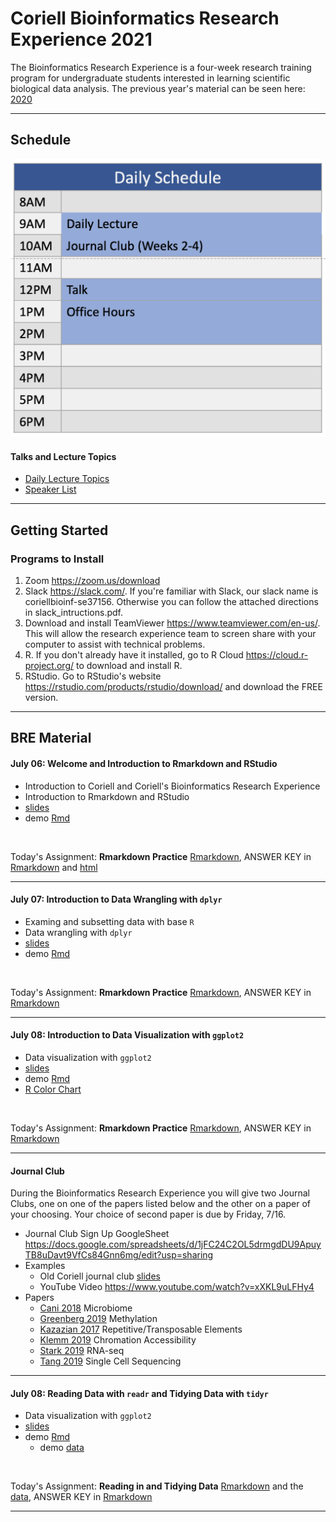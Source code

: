 

# Coriell Bioinformatics Research Experience 2021

The Bioinformatics Research Experience is a four-week research training program for undergraduate students interested in learning scientific biological data analysis. The previous year's material can be seen here: [2020](https://coriell-bre.github.io/2020_Bioinformatics_Research_Experience/)

---

## Schedule

![calendar](daily_schedule.png)

#### Talks and Lecture Topics

- [Daily Lecture Topics](https://docs.google.com/spreadsheets/d/1NnAIafN6x1MkCAhuXARa-80PsDZWWSrKE3W4T8rdy_U/edit?usp=sharing)
- [Speaker List](https://docs.google.com/spreadsheets/d/1zB7tjQF1Xtp6KgiZ6rR0qtcah-rLtHwZUWlpgb7APEc/edit?usp=sharing)

---

## Getting Started

### Programs to Install

1. Zoom <https://zoom.us/download>
2. Slack <https://slack.com/>. If you're familiar with Slack, our slack name is coriellbioinf-se37156. Otherwise you can follow the attached directions in slack_intructions.pdf.
3. Download and install TeamViewer <https://www.teamviewer.com/en-us/>. This will allow the research experience team to screen share with your computer to assist with technical problems.
4. R. If you don't already have it installed, go to R Cloud <https://cloud.r-project.org/> to download and install R.
5. RStudio. Go to RStudio's website <https://rstudio.com/products/rstudio/download/> and download the FREE version.

---

## BRE Material

#### **July 06:** Welcome and Introduction to Rmarkdown and RStudio

- Introduction to Coriell and Coriell's Bioinformatics Research Experience
- Introduction to Rmarkdown and RStudio
- [slides](R/2021-07-06_introduction_BRE_rmarkdown/2021-07-06_introduction_BRE_rmarkdown.pdf)
- demo [Rmd](R/2021-07-06_introduction_BRE_rmarkdown/2021-07-06_rmarkdown_DEMO.Rmd)

<br>

Today's Assignment: **Rmarkdown Practice** [Rmarkdown](R/2021-07-06_introduction_BRE_rmarkdown/2021-07-06_rmarkdown_assignment.Rmd), ANSWER KEY in [Rmarkdown](R/2021-07-06_introduction_BRE_rmarkdown/2021-07-06_rmarkdown_assignment_ANSWERS.Rmd) and [html](R/2021-07-06_introduction_BRE_rmarkdown/2021-07-06_rmarkdown_assignment_ANSWERS.html) 

---

#### **July 07:** Introduction to Data Wrangling with `dplyr`

- Examing and subsetting data with base `R`
- Data wrangling with `dplyr`
- [slides](R/2021-07-07_dplyr/2021-07-07_intro_data_wrangling.pdf)
- demo [Rmd](R/2021-07-07_dplyr/2021-07-07_dplyr_demo.Rmd)

<br>

Today's Assignment: **Rmarkdown Practice** [Rmarkdown](R/2021-07-07_dplyr/2021-07-07_dplyr_assignment.Rmd), ANSWER KEY in [Rmarkdown](R/2021-07-07_dplyr/2021-07-07_dplyr_assignment_ANSWERS.Rmd)

---

#### **July 08:** Introduction to Data Visualization with `ggplot2`

- Data visualization with `ggplot2`
- [slides](R/2021-07-08_ggplot/2021-07-08_plotting_ggplot2.pdf)
- demo [Rmd](R/2021-07-08_ggplot/2021-07-08_ggplot2_demo.Rmd)
- [R Color Chart](R/2021-07-08_ggplot/ColorChart.pdf)

<br>

Today's Assignment: **Rmarkdown Practice** [Rmarkdown](R/2021-07-08_ggplot/2021-07-08_ggplot2_assignment.Rmd), ANSWER KEY in [Rmarkdown](R/2021-07-08_ggplot/2021-07-08_ggplot2_assignment_ANSWER_KEY.Rmd) 

---

#### Journal Club

During the Bioinformatics Research Experience you will give two Journal Clubs, one on one of the papers listed below and the other on a paper of your choosing. Your choice of second paper is due by Friday, 7/16.

- Journal Club Sign Up GoogleSheet <https://docs.google.com/spreadsheets/d/1jFC24C2OL5drmgdDU9ApuyTB8uDavt9VfCs84Gnn6mg/edit?usp=sharing>
- Examples
  - Old Coriell journal club [slides]()
  - YouTube Video <https://www.youtube.com/watch?v=xXKL9uLFHy4>
- Papers
  - [Cani 2018](journal_club/provided_papers/cani2018_microbiome_review.pdf) Microbiome
  - [Greenberg 2019](journal_club/provided_papers/greenberg2019_methylation_review.pdf) Methylation
  - [Kazazian 2017](journal_club/provided_papers/kazazian2017_mobile_DNA_in_health_and_disease.pdf) Repetitive/Transposable Elements
  - [Klemm 2019](journal_club/provided_papers/klemm2019_chromatin_accessibility_review.pdf) Chromation Accessibility
  - [Stark 2019](journal_club/provided_papers/stark2019_RNAseq_review.pdf) RNA-seq
  - [Tang 2019](journal_club/provided_papers/tang2019_single_cell_review.pdf) Single Cell Sequencing

---

#### **July 08:** Reading Data with `readr` and Tidying Data with `tidyr`

- Data visualization with `ggplot2`
- [slides](R/2021-07-09_readr_and_tidyr/2021-07-09_readr_tidyr.pdf)
- demo [Rmd](R/2021-07-09_readr_and_tidyr/2021-07-09_readr_tidyr_demo.Rmd)
  - demo [data](R/2021-07-09_readr_and_tidyr/measles_vaccination_rates.tsv)

<br>

Today's Assignment: **Reading in and Tidying Data** [Rmarkdown](R/2021-07-09_readr_and_tidyr/2021-07-09_readr_tidyr_assignment.Rmd) and the [data](R/2021-07-09_readr_and_tidyr/data.zip), ANSWER KEY in [Rmarkdown](R/2021-07-09_readr_and_tidyr/2021-07-09_readr_tidyr_assignment_ANSWERKEY.Rmd) 

---